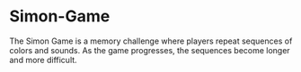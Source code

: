 # Simon-Game
The Simon Game is a memory challenge where players repeat sequences of colors and sounds. As the game progresses, the sequences become longer and more difficult.
